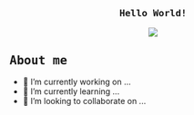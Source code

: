 

<div align="center">
  <h3>
    <samp>
      <b>Hello World!</b>
    </samp>
  </h3>
  <img src="https://readme-typing-svg.herokuapp.com?font=Iosevka&size=14&duration=3000&pause=1000&color=0070D4&center=true&vCenter=true&width=500&height=30&lines=I'm+Camilo+Faria%2C+a+student.+I+like+programming.+I+like+linux." />
</div>

<h2>
  <samp>
    <b>About me</b>
  </samp>
</h2>

- 🔭 I’m currently working on ...
- 🌱 I’m currently learning ...
- 👯 I’m looking to collaborate on ...

